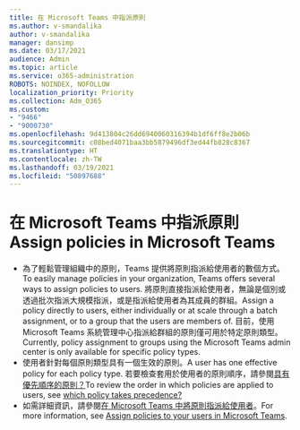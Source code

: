 ```yaml
---
title: 在 Microsoft Teams 中指派原則
ms.author: v-smandalika
author: v-smandalika
manager: dansimp
ms.date: 03/17/2021
audience: Admin
ms.topic: article
ms.service: o365-administration
ROBOTS: NOINDEX, NOFOLLOW
localization_priority: Priority
ms.collection: Adm_O365
ms.custom:
- "9466"
- "9000730"
ms.openlocfilehash: 9d413804c26dd6940060316394b1df6ff8e2b06b
ms.sourcegitcommit: c08bed4071baa3bb5879496df3ed44fb828c8367
ms.translationtype: HT
ms.contentlocale: zh-TW
ms.lasthandoff: 03/19/2021
ms.locfileid: "50897688"
---
```

# <a name="assign-policies-in-microsoft-teams"></a><span data-ttu-id="a43c1-102">在 Microsoft Teams 中指派原則</span><span class="sxs-lookup"><span data-stu-id="a43c1-102">Assign policies in Microsoft Teams</span></span>

- <span data-ttu-id="a43c1-103">為了輕鬆管理組織中的原則，Teams 提供將原則指派給使用者的數個方式。</span><span class="sxs-lookup"><span data-stu-id="a43c1-103">To easily manage policies in your organization, Teams offers several ways to assign policies to users.</span></span> <span data-ttu-id="a43c1-104">將原則直接指派給使用者，無論是個別或透過批次指派大規模指派，或是指派給使用者為其成員的群組。</span><span class="sxs-lookup"><span data-stu-id="a43c1-104">Assign a policy directly to users, either individually or at scale through a batch assignment, or to a group that the users are members of.</span></span>  <span data-ttu-id="a43c1-105">目前，使用 Microsoft Teams 系統管理中心指派給群組的原則僅可用於特定原則類型。</span><span class="sxs-lookup"><span data-stu-id="a43c1-105">Currently, policy assignment to groups using the Microsoft Teams admin center is only available for specific policy types.</span></span> 
- <span data-ttu-id="a43c1-106">使用者針對每個原則類型具有一個生效的原則。</span><span class="sxs-lookup"><span data-stu-id="a43c1-106">A user has one effective policy for each policy type.</span></span> <span data-ttu-id="a43c1-107">若要檢查套用於使用者的原則順序，請參閱[具有優先順序的原則？](https://docs.microsoft.com/microsoftteams/assign-policies#which-policy-takes-precedence)</span><span class="sxs-lookup"><span data-stu-id="a43c1-107">To review the order in which policies are applied to users, see [which policy takes precedence?](https://docs.microsoft.com/microsoftteams/assign-policies#which-policy-takes-precedence)</span></span>
- <span data-ttu-id="a43c1-108">如需詳細資訊，請參閱[在 Microsoft Teams 中將原則指派給使用者](https://docs.microsoft.com/microsoftteams/assign-policies)。</span><span class="sxs-lookup"><span data-stu-id="a43c1-108">For more information, see [Assign policies to your users in Microsoft Teams](https://docs.microsoft.com/microsoftteams/assign-policies).</span></span>